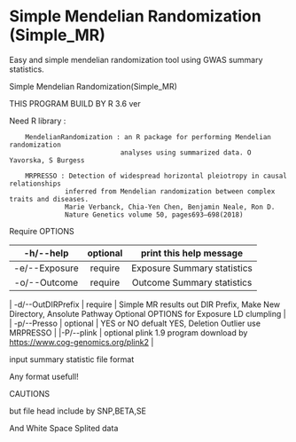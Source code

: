 # Simple Mendelian Randomization (Simple_MR)
Easy and simple mendelian randomization tool using GWAS summary statistics.


Simple Mendelian Randomization(Simple_MR)
  
THIS PROGRAM BUILD BY R 3.6 ver


Need R library :

        MendelianRandomization : an R package for performing Mendelian randomization
                                analyses using summarized data. O Yavorska, S Burgess

        MRPRESSO : Detection of widespread horizontal pleiotropy in causal relationships
                  inferred from Mendelian randomization between complex traits and diseases.
                  Marie Verbanck, Chia-Yen Chen, Benjamin Neale, Ron D.
                  Nature Genetics volume 50, pages693–698(2018)


Require OPTIONS

| -h/--help | optional |print this help message|
| :----: | :---: | :-----: |
| -e/--Exposure | require |  Exposure Summary statistics |
| -o/--Outcome  | require |   Outcome Summary statistics |

| -d/--OutDIRPrefix | require | Simple MR results out DIR Prefix, Make New Directory, Ansolute Pathway
Optional OPTIONS for Exposure LD clumpling |
| -p/--Presso  |  optional |  YES or NO defualt YES, Deletion Outlier use MRPRESSO |
|-P/--plink    |     optional   plink 1.9 program download by https://www.cog-genomics.org/plink2 |



input summary statistic file format

Any format usefull!

CAUTIONS

but file head include by SNP,BETA,SE

And White Space Splited data

